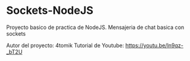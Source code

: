 # Sockets-NodeJS
Proyecto basico de practica de NodeJS.
Mensajeria de chat basica con sockets

Autor del proyecto: 4tomik
Tutorial de Youtube: https://youtu.be/ln9qz-_bT2U
